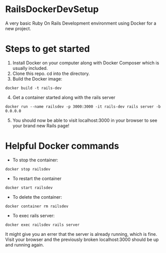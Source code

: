 # RailsDockerDevSetup
A very basic Ruby On Rails Development environment using Docker for a new project.

# Steps to get started
1. Install Docker on your computer along with Docker Composer
   which is usually included.
2. Clone this repo. cd into the directory.
3. Build the Docker image:
```
docker build -t rails-dev
```
4. Get a container started along with the rails server
```
docker run --name railsdev -p 3000:3000 -it rails-dev rails server -b 0.0.0.0
```
5. You should now be able to visit localhost:3000 in your browser to see your brand new Rails page!


# Helpful Docker commands
- To stop the container:
```
docker stop railsdev
```
- To restart the container
```
docker start railsdev
```
- To delete the container: 
```
docker container rm railsdev
```
- To exec rails server:
```
docker exec railsdev rails server
```
  It might give you an errer that the server is already running, which is fine. Visit your browser and the previously broken localhost:3000 should be up and running again.
